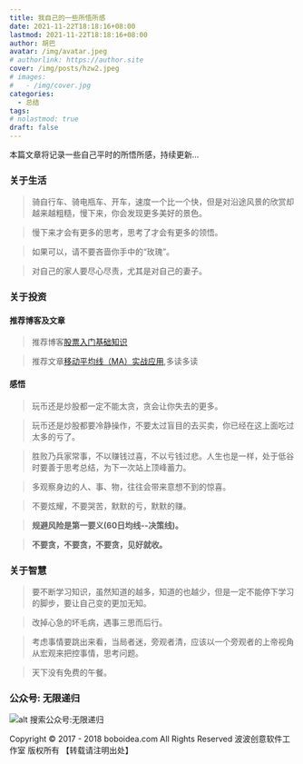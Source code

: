 ```yaml
---
title: 我自己的一些所悟所感
date: 2021-11-22T18:18:16+08:00
lastmod: 2021-11-22T18:18:16+08:00
author: 胡巴
avatar: /img/avatar.jpeg
# authorlink: https://author.site
cover: /img/posts/hzw2.jpeg
# images:
#   - /img/cover.jpg
categories:
  - 总结
tags:
# nolastmod: true
draft: false
---
```


本篇文章将记录一些自己平时的所悟所感，持续更新...

<!--more-->

### 关于生活

> 骑自行车、骑电瓶车、开车，速度一个比一个快，但是对沿途风景的欣赏却越来越粗糙，慢下来，你会发现更多美好的景色。

> 慢下来才会有更多的思考，思考了才会有更多的领悟。

> 如果可以，请不要吝啬你手中的“玫瑰”。

> 对自己的家人要尽心尽责，尤其是对自己的妻子。

### 关于投资

#### 推荐博客及文章

> 推荐博客[股票入门基础知识](https://www.gprmjczs.com/)

> 推荐文章[移动平均线（MA）实战应用](https://www.gprmjczs.com/article/405.html),多读多读

#### 感悟

> 玩币还是炒股都一定不能太贪，贪会让你失去的更多。

> 玩币还是炒股都要冷静操作，不要太过盲目的去买卖，你已经在这上面吃过太多的亏了。

> 胜败乃兵家常事，不以赚钱过喜，不以亏钱过悲。人生也是一样，处于低谷时要善于思考总结，为下一次站上顶峰蓄力。

> 多观察身边的人、事、物，往往会带来意想不到的惊喜。

> 不要炫耀，不要哭苦，默默的亏，默默的赚。

> **规避风险是第一要义(60日均线--决策线)。**

> **不要贪，不要贪，不要贪，见好就收。**

### 关于智慧

> 要不断学习知识，虽然知道的越多，知道的也越少，但是一定不能停下学习的脚步，要让自己变的更加无知。

> 改掉心急的坏毛病，遇事三思而后行。

> 考虑事情要跳出来看，当局者迷，旁观者清，应该以一个旁观者的上帝视角从宏观来把控事情，思考问题。

> 天下没有免费的午餐。

<!--qr_code-->

### 公众号: 无限递归

![alt 搜索公众号:无限递归](/img/gongzhonghao.jpeg "无限递归")

<!--declare-declare-->

Copyright &copy; 2017 - 2018 boboidea.com All Rights Reserved 波波创意软件工作室 版权所有 【转载请注明出处】
